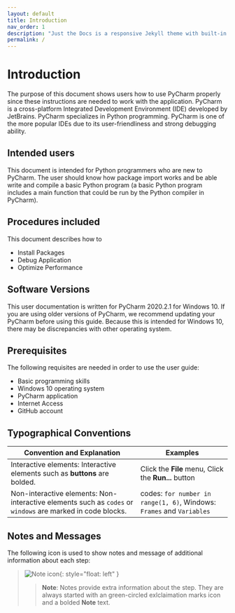 ```yaml
---
layout: default
title: Introduction
nav_order: 1
description: "Just the Docs is a responsive Jekyll theme with built-in search that is easily customizable and hosted on GitHub Pages."
permalink: /
---
```


# Introduction

The purpose of this document shows users how to use PyCharm properly since these instructions are needed to work with the application. PyCharm is a cross-platform Integrated Development Environment (IDE) developed by JetBrains. PyCharm specializes in Python programming. PyCharm is one of the more popular IDEs due to its user-friendliness and strong debugging ability.

## Intended users

This document is intended for Python programmers who are new to PyCharm. The user should know how package import works and be able write and compile a basic Python program (a basic Python program includes a main function that could be run by the Python compiler in PyCharm).

## Procedures included

This document describes how to

* Install Packages
* Debug Application
* Optimize Performance
  
## Software Versions

This user documentation is written for PyCharm 2020.2.1 for Windows 10. If you are using older versions of PyCharm, we recommend updating your PyCharm before using this guide. Because this is intended for Windows 10, there may be discrepancies with other operating system.

## Prerequisites

The following requisites are needed in order to use the user guide:

* Basic programming skills  
* Windows 10 operating system
* PyCharm application
* Internet Access
* GitHub account

## Typographical Conventions

| Convention and Explanation                                                                              | Examples                                             |
|---------------------------------------------------------------------------------------------------------|------------------------------------------------------|
| Interactive elements: Interactive elements such as **buttons** are bolded.                                  | Click the **File** menu, Click the **Run...** button  |
| Non-interactive elements: Non-interactive elements such as ```codes``` or ```windows``` are marked in code blocks.| codes: ```for number in range(1, 6)```, Windows: ```Frames``` and ```Variables```                             |

## Notes and Messages

The following icon is used to show notes and message of additional information about each step:

  >![Note icon](https://github.com/dl90/linux-basics/blob/gh-pages/docs/images/icons/note.png?raw=true "Note"){: style="float: left" }
 >>  
 >> **Note**: Notes provide extra information about the step. They are always started with an green-circled exlclaimation marks icon and a bolded **Note** text.
  